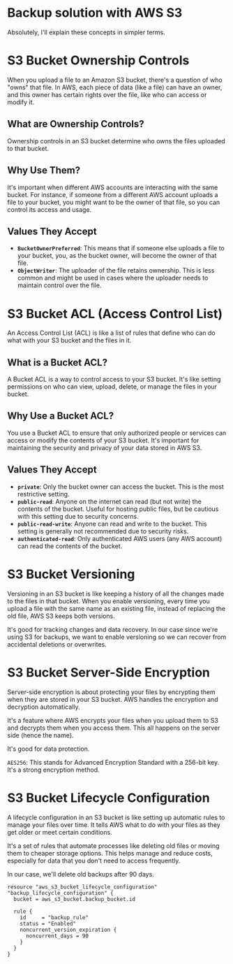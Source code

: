 # Backup solution with AWS S3

Absolutely, I'll explain these concepts in simpler terms.

# S3 Bucket Ownership Controls

When you upload a file to an Amazon S3 bucket, there's a question of who "owns" that file. In AWS, each piece of data (like a file) can have an owner, and this owner has certain rights over the file, like who can access or modify it.

## What are Ownership Controls?

Ownership controls in an S3 bucket determine who owns the files uploaded to that bucket.

## Why Use Them?

It's important when different AWS accounts are interacting with the same bucket. For instance, if someone from a different AWS account uploads a file to your bucket, you might want to be the owner of that file, so you can control its access and usage.

## Values They Accept

- **`BucketOwnerPreferred`**: This means that if someone else uploads a file to your bucket, you, as the bucket owner, will become the owner of that file.
- **`ObjectWriter`**: The uploader of the file retains ownership. This is less common and might be used in cases where the uploader needs to maintain control over the file.

# S3 Bucket ACL (Access Control List)

An Access Control List (ACL) is like a list of rules that define who can do what with your S3 bucket and the files in it.

## What is a Bucket ACL?

A Bucket ACL is a way to control access to your S3 bucket. It's like setting permissions on who can view, upload, delete, or manage the files in your bucket.

## Why Use a Bucket ACL?

You use a Bucket ACL to ensure that only authorized people or services can access or modify the contents of your S3 bucket. It's important for maintaining the security and privacy of your data stored in AWS S3.

## Values They Accept

- **`private`**: Only the bucket owner can access the bucket. This is the most restrictive setting.
- **`public-read`**: Anyone on the internet can read (but not write) the contents of the bucket. Useful for hosting public files, but be cautious with this setting due to security concerns.
- **`public-read-write`**: Anyone can read and write to the bucket. This setting is generally not recommended due to security risks.
- **`authenticated-read`**: Only authenticated AWS users (any AWS account) can read the contents of the bucket.

# S3 Bucket Versioning

Versioning in an S3 bucket is like keeping a history of all the changes made to the files in that bucket. When you enable versioning, every time you upload a file with the same name as an existing file, instead of replacing the old file, AWS S3 keeps both versions.

It's good for tracking changes and data recovery. In our case since we're using S3 for backups, we want to enable versioning so we can recover from accidental deletions or overwrites.

# S3 Bucket Server-Side Encryption

Server-side encryption is about protecting your files by encrypting them when they are stored in your S3 bucket. AWS handles the encryption and decryption automatically.

It's a feature where AWS encrypts your files when you upload them to S3 and decrypts them when you access them. This all happens on the server side (hence the name).

It's good for data protection.

`AES256`: This stands for Advanced Encryption Standard with a 256-bit key. It's a strong encryption method.

# S3 Bucket Lifecycle Configuration

A lifecycle configuration in an S3 bucket is like setting up automatic rules to manage your files over time. It tells AWS what to do with your files as they get older or meet certain conditions.

It's a set of rules that automate processes like deleting old files or moving them to cheaper storage options. This helps manage and reduce costs, especially for data that you don't need to access frequently.

In our case, we'll delete old backups after 90 days.

```
resource "aws_s3_bucket_lifecycle_configuration" "backup_lifecycle_configuration" {
  bucket = aws_s3_bucket.backup_bucket.id

  rule {
    id     = "backup_rule"
    status = "Enabled"
    noncurrent_version_expiration {
      noncurrent_days = 90
    }
  }
}
```

